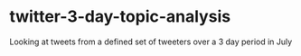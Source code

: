 twitter-3-day-topic-analysis
============================
Looking at tweets from a defined set of tweeters over a 3 day period in July


